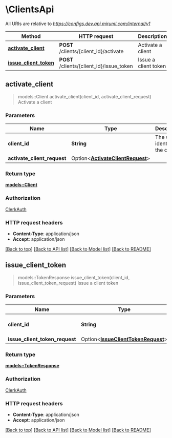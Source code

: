 # \ClientsApi

All URIs are relative to *https://configs.dev.api.miruml.com/internal/v1*

Method | HTTP request | Description
------------- | ------------- | -------------
[**activate_client**](ClientsApi.md#activate_client) | **POST** /clients/{client_id}/activate | Activate a client
[**issue_client_token**](ClientsApi.md#issue_client_token) | **POST** /clients/{client_id}/issue_token | Issue a client token



## activate_client

> models::Client activate_client(client_id, activate_client_request)
Activate a client

### Parameters


Name | Type | Description  | Required | Notes
------------- | ------------- | ------------- | ------------- | -------------
**client_id** | **String** | The unique identifier of the client | [required] |
**activate_client_request** | Option<[**ActivateClientRequest**](ActivateClientRequest.md)> |  |  |

### Return type

[**models::Client**](Client.md)

### Authorization

[ClerkAuth](../README.md#ClerkAuth)

### HTTP request headers

- **Content-Type**: application/json
- **Accept**: application/json

[[Back to top]](#) [[Back to API list]](../README.md#documentation-for-api-endpoints) [[Back to Model list]](../README.md#documentation-for-models) [[Back to README]](../README.md)


## issue_client_token

> models::TokenResponse issue_client_token(client_id, issue_client_token_request)
Issue a client token

### Parameters


Name | Type | Description  | Required | Notes
------------- | ------------- | ------------- | ------------- | -------------
**client_id** | **String** | The unique identifier of the client | [required] |
**issue_client_token_request** | Option<[**IssueClientTokenRequest**](IssueClientTokenRequest.md)> |  |  |

### Return type

[**models::TokenResponse**](TokenResponse.md)

### Authorization

[ClerkAuth](../README.md#ClerkAuth)

### HTTP request headers

- **Content-Type**: application/json
- **Accept**: application/json

[[Back to top]](#) [[Back to API list]](../README.md#documentation-for-api-endpoints) [[Back to Model list]](../README.md#documentation-for-models) [[Back to README]](../README.md)


